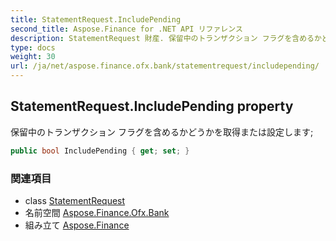```yaml
---
title: StatementRequest.IncludePending
second_title: Aspose.Finance for .NET API リファレンス
description: StatementRequest 財産. 保留中のトランザクション フラグを含めるかどうかを取得または設定します
type: docs
weight: 30
url: /ja/net/aspose.finance.ofx.bank/statementrequest/includepending/
---
```

## StatementRequest.IncludePending property

保留中のトランザクション フラグを含めるかどうかを取得または設定します;

```csharp
public bool IncludePending { get; set; }
```

### 関連項目

* class [StatementRequest](../)
* 名前空間 [Aspose.Finance.Ofx.Bank](../../statementrequest/)
* 組み立て [Aspose.Finance](../../../)


